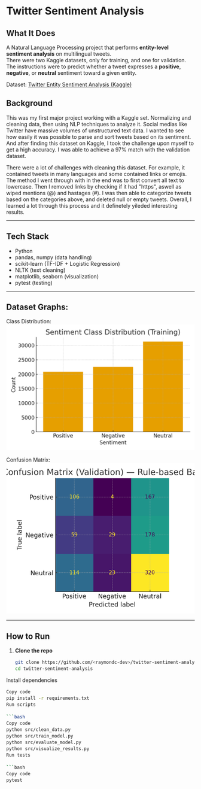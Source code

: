 # Twitter Sentiment Analysis

## What It Does
A Natural Language Processing project that performs **entity-level sentiment analysis** on multilingual tweets.  
There were two Kaggle datasets, only for training, and one for validation. The instructions were to predict whether a tweet expresses a **positive**, **negative**, or **neutral** sentiment toward a given entity. 

Dataset: [Twitter Entity Sentiment Analysis (Kaggle)](https://www.kaggle.com/datasets/jp797498e/twitter-entity-sentiment-analysis/data)

## Background
This was my first major project working with a Kaggle set. Normalizing and cleaning data, then using NLP techniques to analyze it. Social medias like Twitter have massive volumes of unstructured text data. I wanted to see how easily it was possible to parse and sort tweets based on its sentiment. And after finding this dataset on Kaggle, I took the challenge upon myself to get a high accuracy. I was able to achieve a 97% match with the validation dataset.

There were a lot of challenges with cleaning this dataset. For example, it contained tweets in many languages and some contained links or emojis. The method I went through with in the end was to first convert all text to lowercase. Then I removed links by checking if it had "https", aswell as wiped mentions (@) and hastages (#). I was then able to categorize tweets based on the categories above, and deleted null or empty tweets. Overall, I learned a lot through this process and it definetely yileded interesting results.


---

## Tech Stack
- Python
- pandas, numpy (data handling)
- scikit-learn (TF-IDF + Logistic Regression)
- NLTK (text cleaning)
- matplotlib, seaborn (visualization)
- pytest (testing)

---

## Dataset Graphs:
Class Distribution: 
![CLass Distribution](screenshots/class_distribution.png)

Confusion Matrix:
![Confusion Matrix](screenshots/confusion_matrix.png)

---

## How to Run

1. **Clone the repo**
   ```bash
   git clone https://github.com/<raymondc-dev>/twitter-sentiment-analysis.git
   cd twitter-sentiment-analysis
Install dependencies

```bash
Copy code
pip install -r requirements.txt
Run scripts

```bash
Copy code
python src/clean_data.py
python src/train_model.py
python src/evaluate_model.py
python src/visualize_results.py
Run tests

```bash
Copy code
pytest

